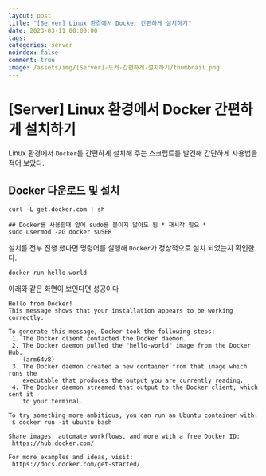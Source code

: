 ```yaml
---
layout: post
title: "[Server] Linux 환경에서 Docker 간편하게 설치하기"
date: 2023-03-11 00:00:00
tags:
categories: server
noindex: false
comment: true
image: /assets/img/[Server]-도커-간편하게-설치하기/thumbnail.png
---
```

# [Server] Linux 환경에서 Docker 간편하게 설치하기
Linux 환경에서 `Docker`를 간편하게 설치해 주는 스크립트를 발견해 간단하게 사용법을 적어 보았다.
## Docker 다운로드 및 설치
```shell
curl -L get.docker.com | sh

## Docker를 사용할때 앞에 sudo를 붙이지 않아도 됨 * 재시작 필요 *
sudo usermod -aG docker $USER
```

설치를 전부 진행 했다면 명령어를 실행해 `Docker`가 정상적으로 설치 되었는지 확인한다.
```shell
docker run hello-world
```

아래와 같은 화면이 보인다면 성공이다

```shell
Hello from Docker!
This message shows that your installation appears to be working correctly.

To generate this message, Docker took the following steps:
 1. The Docker client contacted the Docker daemon.
 2. The Docker daemon pulled the "hello-world" image from the Docker Hub.
    (arm64v8)
 3. The Docker daemon created a new container from that image which runs the
    executable that produces the output you are currently reading.
 4. The Docker daemon streamed that output to the Docker client, which sent it
    to your terminal.

To try something more ambitious, you can run an Ubuntu container with:
 $ docker run -it ubuntu bash

Share images, automate workflows, and more with a free Docker ID:
 https://hub.docker.com/

For more examples and ideas, visit:
 https://docs.docker.com/get-started/
```